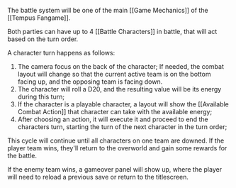 The battle system will be one of the main [[Game Mechanics]] of the [[Tempus Fangame]].

Both parties can have up to 4 [[Battle Characters]] in battle, that will act based on the turn order.

A character turn happens as follows:

1. The camera focus on the back of the character;
    If needed, the combat layout will change so that the current active team is on the bottom facing up, and the opposing team is facing down.
2. The character will roll a D20, and the resulting value will be its energy during this turn;
3. If the character is a playable character, a layout will show the [[Available Combat Action]] that character can take with the available energy;
4. After choosing an action, it will execute it and proceed to end the characters turn, starting the turn of the next character in the turn order;

This cycle will continue until all characters on one team are downed.
If the player team wins, they'll return to the overworld and gain some rewards for the battle.

If the enemy team wins, a gameover panel will show up, where the player will need to reload a previous save or return to the titlescreen.

